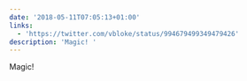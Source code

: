 ```yaml
---
date: '2018-05-11T07:05:13+01:00'
links:
  - 'https://twitter.com/vbloke/status/994679499349479426'
description: 'Magic! '
---
```

Magic! 
